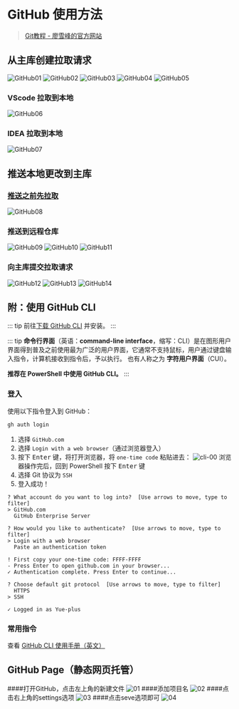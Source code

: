 # GitHub 使用方法

> [Git教程 - 廖雪峰的官方网站](https://www.liaoxuefeng.com/wiki/896043488029600)

## 从主库创建拉取请求

![GitHub01](./img/github-01.jpg)
![GitHub02](./img/github-02.jpg)
![GitHub03](./img/github-03.jpg)
![GitHub04](./img/github-04.jpg)
![GitHub05](./img/github-05.jpg)

### VScode 拉取到本地

  ![GitHub06](./img/github-06.jpg)

### IDEA 拉取到本地

  ![GitHub07](./img/github-07.jpg)

## 推送本地更改到主库

### [推送之前先拉取](#从主库创建拉取请求)

 ![GitHub08](./img/github-08.jpg)

### 推送到远程仓库

 ![GitHub09](./img/github-09.jpg)
 ![GitHub10](./img/github-10.jpg)
 ![GitHub11](./img/github-11.jpg)

### 向主库提交拉取请求

 ![GitHub12](./img/github-12.jpg)
 ![GitHub13](./img/github-13.jpg)
 ![GitHub14](./img/github-14.jpg)

## 附：使用 GitHub CLI

::: tip
前往[下载 GitHub CLI](https://cli.github.com/) 并安装。
:::

::: tip
**命令行界面**（英语：**command-line interface**，缩写：CLI）是在图形用户界面得到普及之前使用最为广泛的用户界面，它通常不支持鼠标，用户通过键盘输入指令，计算机接收到指令后，予以执行。
也有人称之为 **字符用户界面**（CUI）。

**推荐在 PowerShell 中使用 GitHub CLI。**
:::

### 登入

使用以下指令登入到 GitHub：

```sh
gh auth login
```

1. 选择 `GitHub.com` 
2. 选择 `Login with a web browser`（通过浏览器登入）
3. 按下 <kbd>Enter</kbd> 键，将打开浏览器，将 `one-time code` 粘贴进去：
   ![cli-00](./img/cli-00.jpg)
   浏览器操作完后，回到 PowerShell 按下 <kbd>Enter</kbd> 键
4. 选择 Git 协议为 `SSH`
5. 登入成功！

```text {2,6,10,11,15}
? What account do you want to log into?  [Use arrows to move, type to filter]
> GitHub.com
  GitHub Enterprise Server

? How would you like to authenticate?  [Use arrows to move, type to filter]
> Login with a web browser
  Paste an authentication token

! First copy your one-time code: FFFF-FFFF
- Press Enter to open github.com in your browser...
✓ Authentication complete. Press Enter to continue...

? Choose default git protocol  [Use arrows to move, type to filter]
  HTTPS
> SSH

✓ Logged in as Yue-plus
```

### 常用指令

查看 [GitHub CLI 使用手册（英文）](https://cli.github.com/manual/)


## GitHub Page（静态网页托管）

####打开GitHub，点击左上角的新建文件
![01](./img/gh-01.jpg)
####添加项目名
![02](./img/gh-02.jpg)
####点击右上角的settings选项
![03](./img/gh-03.jpg)
####点击seve选项即可
![04](./img/gh-04.jpg)
